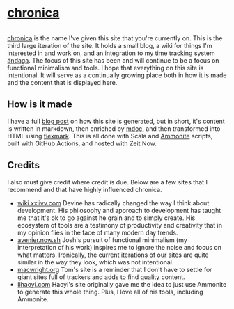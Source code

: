 # [chronica](https://github.com/ckipp01/chronica)

```scala mdoc:percentages:chronica
```
[chronica](https://chronica.xyz) is the name I've given this site that you're
currently on. This is the third large iteration of the site. It holds a small
blog, a wiki for things I'm interested in and work on, and an integration to my
time tracking system [ándaga](andaga.html). The focus of this site has been and
will continue to be a focus on functional minimalism and tools. I hope that
everything on this site is intentional. It will serve as a continually growing
place both in how it is made and the content that is displayed here.

## How is it made

I have a full [blog post](https://chronica.xyz/how-is-chronica-built.html) on
how this site is generated, but in short, it's content is written in markdown,
then enriched by [mdoc](https://scalameta.org/mdoc/), and then transformed into
HTML using [flexmark](https://github.com/vsch/flexmark-java). This is all done
with Scala and [Ammonite](http://ammonite.io/) scripts, built with GitHub
Actions, and hosted with Zeit Now.

## Credits

I also must give credit where credit is due. Below are a few sites that I
recommend and that have highly influenced chronica.

  - [wiki.xxiivv.com](https://wiki.xxiivv.com/#home) Devine has radically
    changed the way I think about development. His philosophy and approach to
    development has taught me that it's ok to go against he grain and to simply
    create. His ecosystem of tools are a testimony of productivity and
    creativity that in my opinion flies in the face of many modern day trends.
  - [avenier.now.sh](https://avanier.now.sh) Josh's pursuit of functional
    minimalism (my interpretation of his work) inspires me to ignore the noise
    and focus on what matters. Ironically, the current iterations of our sites
    are quite similar in the way they look, which was not intentional.
  - [macwright.org](https://macwright.org) Tom's site is a reminder that I don't
    have to settle for giant sites full of trackers and adds to find quality
    content.
  - [lihaoyi.com](http://www.lihaoyi.com/) Haoyi's site originally gave me the
      idea to just use Ammonite to generate this whole thing. Plus, I love all
      of his tools, including Ammonite.

```scala mdoc:tags:chronica
```
